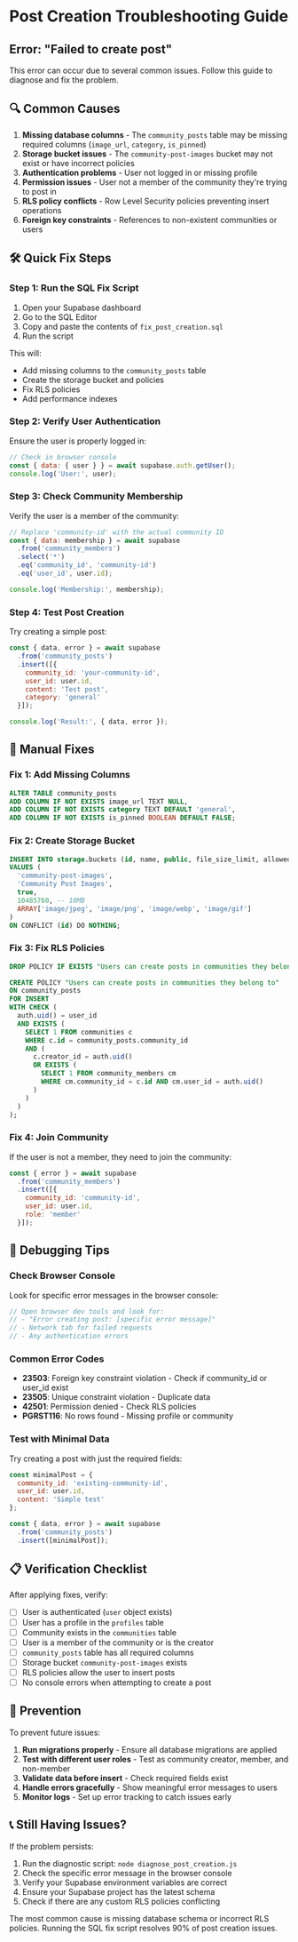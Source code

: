 # Post Creation Troubleshooting Guide

## Error: "Failed to create post"

This error can occur due to several common issues. Follow this guide to diagnose and fix the problem.

## 🔍 Common Causes

1. **Missing database columns** - The `community_posts` table may be missing required columns (`image_url`, `category`, `is_pinned`)
2. **Storage bucket issues** - The `community-post-images` bucket may not exist or have incorrect policies
3. **Authentication problems** - User not logged in or missing profile
4. **Permission issues** - User not a member of the community they're trying to post in
5. **RLS policy conflicts** - Row Level Security policies preventing insert operations
6. **Foreign key constraints** - References to non-existent communities or users

## 🛠️ Quick Fix Steps

### Step 1: Run the SQL Fix Script

1. Open your Supabase dashboard
2. Go to the SQL Editor
3. Copy and paste the contents of `fix_post_creation.sql`
4. Run the script

This will:
- Add missing columns to the `community_posts` table
- Create the storage bucket and policies
- Fix RLS policies
- Add performance indexes

### Step 2: Verify User Authentication

Ensure the user is properly logged in:

```javascript
// Check in browser console
const { data: { user } } = await supabase.auth.getUser();
console.log('User:', user);
```

### Step 3: Check Community Membership

Verify the user is a member of the community:

```javascript
// Replace 'community-id' with the actual community ID
const { data: membership } = await supabase
  .from('community_members')
  .select('*')
  .eq('community_id', 'community-id')
  .eq('user_id', user.id);

console.log('Membership:', membership);
```

### Step 4: Test Post Creation

Try creating a simple post:

```javascript
const { data, error } = await supabase
  .from('community_posts')
  .insert([{
    community_id: 'your-community-id',
    user_id: user.id,
    content: 'Test post',
    category: 'general'
  }]);

console.log('Result:', { data, error });
```

## 🔧 Manual Fixes

### Fix 1: Add Missing Columns

```sql
ALTER TABLE community_posts 
ADD COLUMN IF NOT EXISTS image_url TEXT NULL,
ADD COLUMN IF NOT EXISTS category TEXT DEFAULT 'general',
ADD COLUMN IF NOT EXISTS is_pinned BOOLEAN DEFAULT FALSE;
```

### Fix 2: Create Storage Bucket

```sql
INSERT INTO storage.buckets (id, name, public, file_size_limit, allowed_mime_types)
VALUES (
  'community-post-images',
  'Community Post Images',
  true,
  10485760, -- 10MB
  ARRAY['image/jpeg', 'image/png', 'image/webp', 'image/gif']
)
ON CONFLICT (id) DO NOTHING;
```

### Fix 3: Fix RLS Policies

```sql
DROP POLICY IF EXISTS "Users can create posts in communities they belong to" ON community_posts;

CREATE POLICY "Users can create posts in communities they belong to" 
ON community_posts 
FOR INSERT 
WITH CHECK (
  auth.uid() = user_id 
  AND EXISTS (
    SELECT 1 FROM communities c 
    WHERE c.id = community_posts.community_id 
    AND (
      c.creator_id = auth.uid()
      OR EXISTS (
        SELECT 1 FROM community_members cm 
        WHERE cm.community_id = c.id AND cm.user_id = auth.uid()
      )
    )
  )
);
```

### Fix 4: Join Community

If the user is not a member, they need to join the community:

```javascript
const { error } = await supabase
  .from('community_members')
  .insert([{
    community_id: 'community-id',
    user_id: user.id,
    role: 'member'
  }]);
```

## 🐛 Debugging Tips

### Check Browser Console

Look for specific error messages in the browser console:

```javascript
// Open browser dev tools and look for:
// - "Error creating post: [specific error message]"
// - Network tab for failed requests
// - Any authentication errors
```

### Common Error Codes

- **23503**: Foreign key constraint violation - Check if community_id or user_id exist
- **23505**: Unique constraint violation - Duplicate data
- **42501**: Permission denied - Check RLS policies
- **PGRST116**: No rows found - Missing profile or community

### Test with Minimal Data

Try creating a post with just the required fields:

```javascript
const minimalPost = {
  community_id: 'existing-community-id',
  user_id: user.id,
  content: 'Simple test'
};

const { data, error } = await supabase
  .from('community_posts')
  .insert([minimalPost]);
```

## 📋 Verification Checklist

After applying fixes, verify:

- [ ] User is authenticated (`user` object exists)
- [ ] User has a profile in the `profiles` table
- [ ] Community exists in the `communities` table
- [ ] User is a member of the community or is the creator
- [ ] `community_posts` table has all required columns
- [ ] Storage bucket `community-post-images` exists
- [ ] RLS policies allow the user to insert posts
- [ ] No console errors when attempting to create a post

## 🚀 Prevention

To prevent future issues:

1. **Run migrations properly** - Ensure all database migrations are applied
2. **Test with different user roles** - Test as community creator, member, and non-member
3. **Validate data before insert** - Check required fields exist
4. **Handle errors gracefully** - Show meaningful error messages to users
5. **Monitor logs** - Set up error tracking to catch issues early

## 📞 Still Having Issues?

If the problem persists:

1. Run the diagnostic script: `node diagnose_post_creation.js`
2. Check the specific error message in the browser console
3. Verify your Supabase environment variables are correct
4. Ensure your Supabase project has the latest schema
5. Check if there are any custom RLS policies conflicting

The most common cause is missing database schema or incorrect RLS policies. Running the SQL fix script resolves 90% of post creation issues.